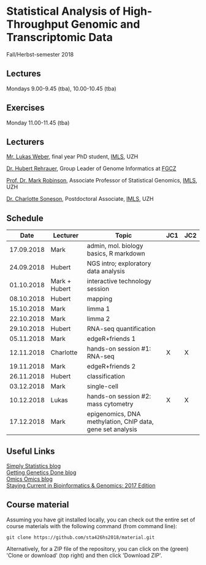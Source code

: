 # Statistical Analysis of High-Throughput Genomic and Transcriptomic Data 
Fall/Herbst-semester 2018

## Lectures
Mondays 9.00-9.45 (tba), 10.00-10.45 (tba)

## Exercises
Monday 11.00-11.45 (tba)

## Lecturers

[Mr. Lukas Weber](https://twitter.com/lmwebr), final year PhD student, [IMLS](http://www.imls.uzh.ch/index.html), UZH  

[Dr. Hubert Rehrauer](http://www.fgcz.ch/the-center/people/rehrauer.html), Group Leader of Genome Informatics at [FGCZ](http://www.fgcz.ch/)  

[Prof. Dr. Mark Robinson](https://robinsonlabuzh.github.io/), Associate Professor of Statistical Genomics, [IMLS](http://www.imls.uzh.ch/index.html), UZH  

[Dr. Charlotte Soneson](http://csoneson.github.io/), Postdoctoral Associate, [IMLS](http://www.imls.uzh.ch/index.html), UZH  


## Schedule

| Date  | Lecturer | Topic | JC1 | JC2 
| --- | --- | --- | --- | --- | 
| 17.09.2018  | Mark  | admin, mol. biology basics, R markdown | | | 
| 24.09.2018  | Hubert  | NGS intro; exploratory data analysis | | | 
| 01.10.2018  | Mark + Hubert  | interactive technology session  | | | 
| 08.10.2018  | Hubert  | mapping  | | | 
| 15.10.2018  | Mark  | limma 1   | | | 
| 22.10.2018  | Mark  | limma 2  | | | 
| 29.10.2018  | Hubert  | RNA-seq quantification   | | | 
| 05.11.2018  | Mark  | edgeR+friends 1 | |  | 
| 12.11.2018  | Charlotte  | hands-on session #1: RNA-seq  | X | X | 
| 19.11.2018  | Mark  | edgeR+friends 2  |  |  | 
| 26.11.2018  | Hubert  | classification  |  |  | 
| 03.12.2018  | Mark  | single-cell  |  |  | 
| 10.12.2018  | Lukas  | hands-on session #2: mass cytometry  | X | X | 
| 17.12.2018  | Mark  | epigenomics, DNA methylation, ChIP data, gene set analysis  |  |  | 


## Useful Links
[Simply Statistics blog](http://simplystatistics.org/archive/)  
[Getting Genetics Done blog](http://www.gettinggeneticsdone.com/)  
[Omics Omics blog](http://omicsomics.blogspot.ch/)  
[Staying Current in Bioinformatics & Genomics: 2017 Edition](http://www.gettinggeneticsdone.com/2017/02/staying-current-in-bioinformatics-genomics-2017.html)

## Course material

Assuming you have git installed locally, you can check out the entire set of course materials with the following command (from command line):
```
git clone https://github.com/sta426hs2018/material.git
```  
Alternatively, for a ZIP file of the repository, you can click on the (green) 'Clone or download' (top right) and then click 'Download ZIP'.
